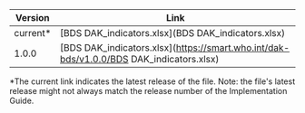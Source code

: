 | Version | Link |
|---|---|
| current* | [BDS DAK_indicators.xlsx](BDS DAK_indicators.xlsx) |
|1.0.0 | [BDS DAK_indicators.xlsx](https://smart.who.int/dak-bds/v1.0.0/BDS DAK_indicators.xlsx)|

*The current link indicates the latest release of the file. Note: the file's latest release might not always match the release number of the Implementation Guide.